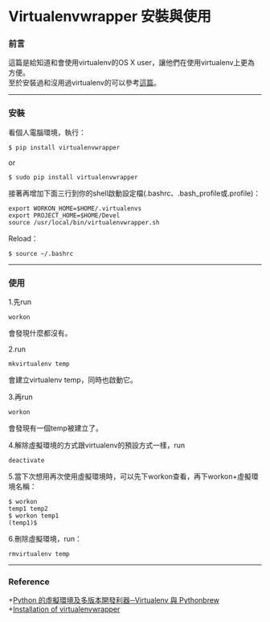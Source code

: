 # Virtualenvwrapper 安裝與使用

### 前言

這篇是給知道和會使用virtualenv的OS X user，讓他們在使用virtualenv上更為方便。  
至於安裝過和沒用過virtualenv的可以參考[這篇](http://www.openfoundry.org/tw/tech-column/8516-pythons-virtual-environment-and-multi-version-programming-tools-virtualenv-and-pythonbrew)。

* * *

### 安裝

看個人電腦環境，執行：
    
    $ pip install virtualenvwrapper
    

or
    
    $ sudo pip install virtualenvwrapper
    

接著再增加下面三行到你的shell啟動設定檔(.bashrc、.bash_profile或.profile)：
    
    export WORKON_HOME=$HOME/.virtualenvs  
    export PROJECT_HOME=$HOME/Devel  
    source /usr/local/bin/virtualenvwrapper.sh
    

Reload：
    
    $ source ~/.bashrc
    

* * *

### 使用

1.先run
    
    workon
    

會發現什麼都沒有。

2.run
    
    mkvirtualenv temp
    

會建立virtualenv temp，同時也啟動它。

3.再run
    
    workon
    

會發現有一個temp被建立了。

4.解除虛擬環境的方式跟virtualenv的預設方式一樣，run
    
    deactivate
    

5.當下次想用再次使用虛擬環境時，可以先下workon查看，再下workon+虛擬環境名稱：
    
    $ workon  
    temp1 temp2  
    $ workon temp1  
    (temp1)$
    

6.刪除虛擬環境，run：
    
    rmvirtualenv temp
    

* * *

### Reference

+[Python 的虛擬環境及多版本開發利器─Virtualenv 與 Pythonbrew](http://www.openfoundry.org/tw/tech-column/8516-pythons-virtual-environment-and-multi-version-programming-tools-virtualenv-and-pythonbrew)  
+[Installation of virtualenvwrapper](http://virtualenvwrapper.readthedocs.org/en/latest/install.html)